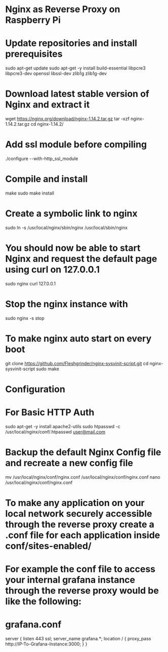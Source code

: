 # Nginx as Reverse Proxy on Raspberry Pi

# Update repositories and install prerequisites
sudo apt-get update
sudo apt-get -y install build-essential libpcre3 libpcre3-dev openssl libssl-dev zlib1g zlib1g-dev
# Download latest stable version of Nginx and extract it
wget https://nginx.org/download/nginx-1.14.2.tar.gz
tar -xzf nginx-1.14.2.tar.gz
cd nginx-1.14.2/
# Add ssl module before compiling
./configure --with-http_ssl_module
# Compile and install
make
sudo make install
# Create a symbolic link to nginx
sudo ln -s /usr/local/nginx/sbin/nginx /usr/local/sbin/nginx

# You should now be able to start Nginx and request the default page using curl on 127.0.0.1
sudo nginx 
curl 127.0.0.1
# Stop the nginx instance with
sudo nginx -s stop

# To make nginx auto start on every boot
git clone https://github.com/Fleshgrinder/nginx-sysvinit-script.git
cd nginx-sysvinit-script
sudo make

# Configuration
# For Basic HTTP Auth 
sudo apt-get -y install apache2-utils
sudo htpasswd -c /usr/local/nginx/conf/.htpasswd user@mail.com

# Backup the default Nginx Config file and recreate a new config file
mv /usr/local/nginx/conf/nginx.conf /usr/local/nginx/conf/nginx.conf
nano /usr/local/nginx/conf/nginx.conf


# To make any application on your local network securely accessible through the reverse proxy create a .conf file for each application inside conf/sites-enabled/ 
# For example the conf file to access your internal grafana instance through the reverse proxy would be like the following:

# grafana.conf
server {
    listen 443 ssl;
    server_name grafana.*;
    location / {
      proxy_pass http://IP-To-Grafana-Instance:3000;
    }
}

